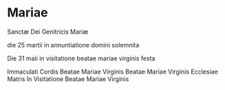 # Mariae
Sanctæ Dei Genitricis Mariæ


die 25 martii
in annuntiatione domini
solemnita

Die 31 maii
in visitatione beatae mariae virginis
festa

Immaculati Cordis Beatae Mariae Virginis
Beatae Mariae Virginis Ecclesiae Matris
In Visitatione Beatae Mariae Virginis
